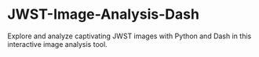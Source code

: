 # JWST-Image-Analysis-Dash
Explore and analyze captivating JWST images with Python and Dash in this interactive image analysis tool.
